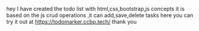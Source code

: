 hey 
I have created the todo list with html,css,bootstrap,js concepts
it is based on the js crud operations ,it can add,save,delete tasks
here you can try it out at https://todomarker.ccbp.tech/
thank you
